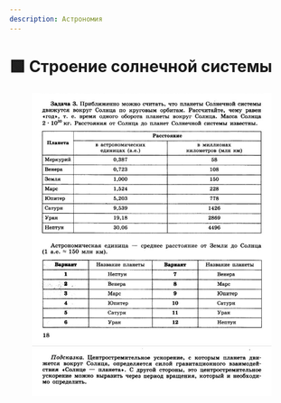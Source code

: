 ```yaml
---
description: Астрономия
---
```


# 🟩 Строение солнечной системы

<figure><img src="../../../.gitbook/assets/image (2).png" alt=""><figcaption></figcaption></figure>
